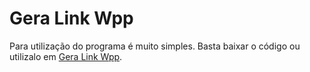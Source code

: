 # Gera Link Wpp

Para utilização do programa é muito simples. Basta baixar o código ou utilizalo em [Gera Link Wpp](http://exemplo.com/](https://pedrxx.github.io/gera-link-wpp/)https://pedrxx.github.io/gera-link-wpp/).

